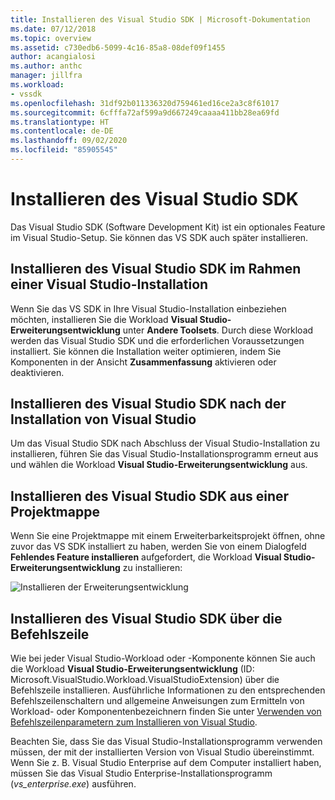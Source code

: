 ```yaml
---
title: Installieren des Visual Studio SDK | Microsoft-Dokumentation
ms.date: 07/12/2018
ms.topic: overview
ms.assetid: c730edb6-5099-4c16-85a8-08def09f1455
author: acangialosi
ms.author: anthc
manager: jillfra
ms.workload:
- vssdk
ms.openlocfilehash: 31df92b011336320d759461ed16ce2a3c8f61017
ms.sourcegitcommit: 6cfffa72af599a9d667249caaaa411bb28ea69fd
ms.translationtype: HT
ms.contentlocale: de-DE
ms.lasthandoff: 09/02/2020
ms.locfileid: "85905545"
---
```

# <a name="install-the-visual-studio-sdk"></a>Installieren des Visual Studio SDK

Das Visual Studio SDK (Software Development Kit) ist ein optionales Feature im Visual Studio-Setup. Sie können das VS SDK auch später installieren.

## <a name="install-the-visual-studio-sdk-as-part-of-a-visual-studio-installation"></a>Installieren des Visual Studio SDK im Rahmen einer Visual Studio-Installation

Wenn Sie das VS SDK in Ihre Visual Studio-Installation einbeziehen möchten, installieren Sie die Workload **Visual Studio-Erweiterungsentwicklung** unter **Andere Toolsets**. Durch diese Workload werden das Visual Studio SDK und die erforderlichen Voraussetzungen installiert. Sie können die Installation weiter optimieren, indem Sie Komponenten in der Ansicht **Zusammenfassung** aktivieren oder deaktivieren.

## <a name="install-the-visual-studio-sdk-after-installing-visual-studio"></a>Installieren des Visual Studio SDK nach der Installation von Visual Studio

Um das Visual Studio SDK nach Abschluss der Visual Studio-Installation zu installieren, führen Sie das Visual Studio-Installationsprogramm erneut aus und wählen die Workload **Visual Studio-Erweiterungsentwicklung** aus.

## <a name="install-the-visual-studio-sdk-from-a-solution"></a>Installieren des Visual Studio SDK aus einer Projektmappe

Wenn Sie eine Projektmappe mit einem Erweiterbarkeitsprojekt öffnen, ohne zuvor das VS SDK installiert zu haben, werden Sie von einem Dialogfeld **Fehlendes Feature installieren** aufgefordert, die Workload **Visual Studio-Erweiterungsentwicklung** zu installieren:

![Installieren der Erweiterungsentwicklung](../extensibility/media/install-extension-development.png "Installieren der Erweiterungsentwicklung")

## <a name="install-the-visual-studio-sdk-from-the-command-line"></a>Installieren des Visual Studio SDK über die Befehlszeile

Wie bei jeder Visual Studio-Workload oder -Komponente können Sie auch die Workload **Visual Studio-Erweiterungsentwicklung** (ID: Microsoft.VisualStudio.Workload.VisualStudioExtension) über die Befehlszeile installieren. Ausführliche Informationen zu den entsprechenden Befehlszeilenschaltern und allgemeine Anweisungen zum Ermitteln von Workload- oder Komponentenbezeichnern finden Sie unter [Verwenden von Befehlszeilenparametern zum Installieren von Visual Studio](../install/use-command-line-parameters-to-install-visual-studio.md).

Beachten Sie, dass Sie das Visual Studio-Installationsprogramm verwenden müssen, der mit der installierten Version von Visual Studio übereinstimmt. Wenn Sie z. B. Visual Studio Enterprise auf dem Computer installiert haben, müssen Sie das Visual Studio Enterprise-Installationsprogramm (*vs_enterprise.exe*) ausführen.
